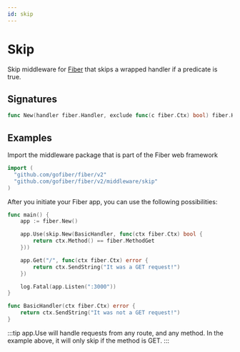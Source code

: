 ```yaml
---
id: skip
---
```


# Skip

Skip middleware for [Fiber](https://github.com/gofiber/fiber) that skips a wrapped handler if a predicate is true.

## Signatures
```go
func New(handler fiber.Handler, exclude func(c fiber.Ctx) bool) fiber.Handler
```

## Examples
Import the middleware package that is part of the Fiber web framework
```go
import (
  "github.com/gofiber/fiber/v2"
  "github.com/gofiber/fiber/v2/middleware/skip"
)
```

After you initiate your Fiber app, you can use the following possibilities:

```go
func main() {
	app := fiber.New()

	app.Use(skip.New(BasicHandler, func(ctx fiber.Ctx) bool {
		return ctx.Method() == fiber.MethodGet
	}))

	app.Get("/", func(ctx fiber.Ctx) error {
		return ctx.SendString("It was a GET request!")
	})

	log.Fatal(app.Listen(":3000"))
}

func BasicHandler(ctx fiber.Ctx) error {
	return ctx.SendString("It was not a GET request!")
}
```

:::tip
app.Use will handle requests from any route, and any method. In the example above, it will only skip if the method is GET.
:::

